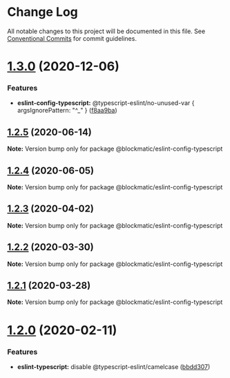 # Change Log

All notable changes to this project will be documented in this file.
See [Conventional Commits](https://conventionalcommits.org) for commit guidelines.

# [1.3.0](https://github.com/blockmatic/dev-configs/compare/@blockmatic/eslint-config-typescript@1.2.5...@blockmatic/eslint-config-typescript@1.3.0) (2020-12-06)


### Features

* **eslint-config-typescript:** @typescript-eslint/no-unused-var { argsIgnorePattern: "^_" } ([f8aa9ba](https://github.com/blockmatic/dev-configs/commit/f8aa9ba5eef4419dc003bed66af618dfac99d5e3))





## [1.2.5](https://github.com/blockmatic/dev-configs/compare/@blockmatic/eslint-config-typescript@1.2.4...@blockmatic/eslint-config-typescript@1.2.5) (2020-06-14)

**Note:** Version bump only for package @blockmatic/eslint-config-typescript





## [1.2.4](https://github.com/blockmatic/dev-configs/compare/@blockmatic/eslint-config-typescript@1.2.3...@blockmatic/eslint-config-typescript@1.2.4) (2020-06-05)

**Note:** Version bump only for package @blockmatic/eslint-config-typescript





## [1.2.3](https://github.com/blockmatic/dev-configs/compare/@blockmatic/eslint-config-typescript@1.2.2...@blockmatic/eslint-config-typescript@1.2.3) (2020-04-02)

**Note:** Version bump only for package @blockmatic/eslint-config-typescript





## [1.2.2](https://github.com/blockmatic/dev-configs/compare/@blockmatic/eslint-config-typescript@1.2.1...@blockmatic/eslint-config-typescript@1.2.2) (2020-03-30)

**Note:** Version bump only for package @blockmatic/eslint-config-typescript





## [1.2.1](https://github.com/blockmatic/dev-configs/compare/@blockmatic/eslint-config-typescript@1.2.0...@blockmatic/eslint-config-typescript@1.2.1) (2020-03-28)

**Note:** Version bump only for package @blockmatic/eslint-config-typescript





# [1.2.0](https://github.com/blockmatic/dev-configs/compare/@blockmatic/eslint-config-typescript@1.1.2...@blockmatic/eslint-config-typescript@1.2.0) (2020-02-11)


### Features

* **eslint-typescript:** disable @typescript-eslint/camelcase ([bbdd307](https://github.com/blockmatic/dev-configs/commit/bbdd3070ce9e6484bd7df7c9cbc365b545232560))
